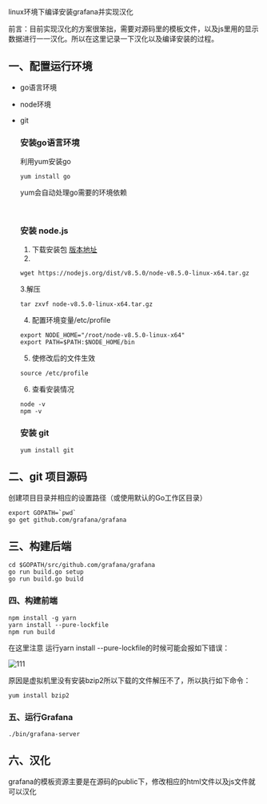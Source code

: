 linux环境下编译安装grafana并实现汉化

前言：目前实现汉化的方案很笨拙，需要对源码里的模板文件，以及js里用的显示数据进行一一汉化。所以在这里记录一下汉化以及编译安装的过程。

## 一、配置运行环境 

* go语言环境

* node环境

* git

  ### 安装go语言环境 

  利用yum安装go

  ```
  yum install go
  ```

  yum会自动处理go需要的环境依赖

  ​

  ### 安装 node.js 

  1. 下载安装包 [版本地址](https://nodejs.org/dist/)
  2. ​

  ```
  wget https://nodejs.org/dist/v8.5.0/node-v8.5.0-linux-x64.tar.gz
  ```
  3.解压

  ```
  tar zxvf node-v8.5.0-linux-x64.tar.gz
  ```
  4. 配置环境变量/etc/profile

  ```
  export NODE_HOME="/root/node-v8.5.0-linux-x64"
  export PATH=$PATH:$NODE_HOME/bin
  ```
  5. 使修改后的文件生效
  ```
  source /etc/profile
  ```
  6. 查看安装情况


  ```
  node -v
  npm -v
  ```
  ### 安装 git 

  ```
  yum install git
  ```

## 二、git 项目源码

创建项目目录并相应的设置路径（或使用默认的Go工作区目录）

```
export GOPATH=`pwd`
go get github.com/grafana/grafana
```

## 三、构建后端 

```
cd $GOPATH/src/github.com/grafana/grafana
go run build.go setup
go run build.go build    
```

### 四、构建前端 

```
npm install -g yarn
yarn install --pure-lockfile
npm run build
```

在这里注意 运行yarn install --pure-lockfile的时候可能会报如下错误：

![111](C:/Users/shirukai/Desktop/img/111.png)

原因是虚拟机里没有安装bzip2所以下载的文件解压不了，所以执行如下命令：

```
yum install bzip2
```

### 五、运行Grafana 

```
./bin/grafana-server
```

## 六、汉化 

grafana的模板资源主要是在源码的public下，修改相应的html文件以及js文件就可以汉化
